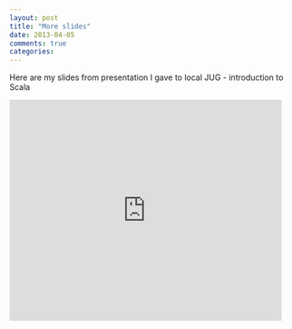 ```yaml
---
layout: post
title: "More slides"
date: 2013-04-05
comments: true
categories: 
---
```

Here are my slides from presentation I gave to local JUG - introduction
to Scala

<iframe
src="https://docs.google.com/presentation/d/1_j0lnzS3Ez4gnrYM3T9kpMeTbeAMHrgxuKSy5E8c1kE/embed?start=false&loop=false&delayms=3000"
frameborder="0" width="480" height="389" allowfullscreen="true"
mozallowfullscreen="true" webkitallowfullscreen="true"></iframe>

